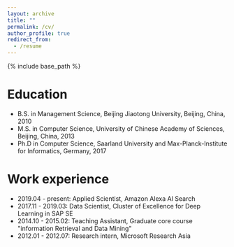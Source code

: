 ```yaml
---
layout: archive
title: ""
permalink: /cv/
author_profile: true
redirect_from:
  - /resume
---
```


{% include base_path %}

Education
======
* B.S. in Management Science, Beijing Jiaotong University, Beijing, China, 2010
* M.S. in Computer Science, University of Chinese Academy of Sciences, Beijing, China, 2013
* Ph.D in Computer Science, Saarland University and Max-Planck-Institute for Informatics, Germany, 2017

Work experience
======
* 2019.04 - present: Applied Scientist, Amazon Alexa AI Search
* 2017.11 - 2019.03: Data Scientist, Cluster of Excellence for Deep Learning in SAP SE
* 2014.10 - 2015.02: Teaching Assistant, Graduate core course "information Retrieval and Data Mining"
* 2012.01 - 2012.07: Research intern, Microsoft Research Asia

  

